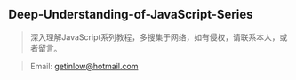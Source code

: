 ## Deep-Understanding-of-JavaScript-Series

> 深入理解JavaScript系列教程，多搜集于网络，如有侵权，请联系本人，或者留言。

> Email: [getinlow@hotmail.com](getinlow@hotmail.com)
